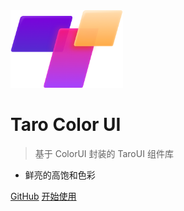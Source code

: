 <img width="180px" src="_media/logo.png">

# Taro Color UI

> 基于 ColorUI 封装的 TaroUI 组件库

- 鲜亮的高饱和色彩

[GitHub](https://github.com/Gengar-666/taro-color-ui/)
[开始使用](#简介)
